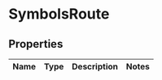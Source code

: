 
# SymbolsRoute

## Properties
Name | Type | Description | Notes
------------ | ------------- | ------------- | -------------



